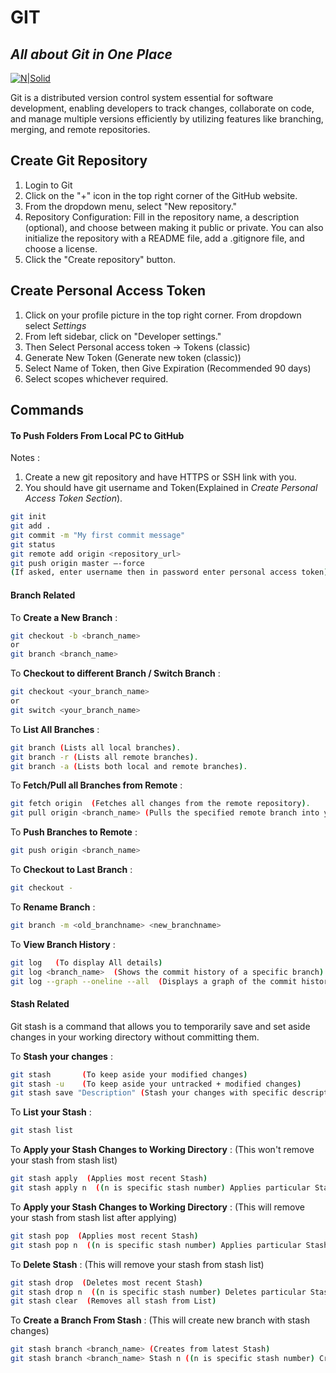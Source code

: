 # GIT
## _All about Git in One Place_

[![N|Solid](https://res.cloudinary.com/practicaldev/image/fetch/s---YzLIbj---/c_imagga_scale,f_auto,fl_progressive,h_420,q_auto,w_1000/https://dev-to-uploads.s3.amazonaws.com/i/ka0rfekqburijjrb9yoh.png)](https://github.com/bedhprasad29/git_notes)

Git is a distributed version control system essential for software development, enabling developers to track changes, collaborate on code, and manage multiple versions efficiently by utilizing features like branching, merging, and remote repositories.

## Create Git Repository
1) Login to Git
2) Click on the "+" icon in the top right corner of the GitHub website.
3) From the dropdown menu, select "New repository."
4) Repository Configuration:
Fill in the repository name, a description (optional), and choose between making it public or private.
You can also initialize the repository with a README file, add a .gitignore file, and choose a license.
5) Click the "Create repository" button.

## Create Personal Access Token
1) Click on your profile picture in the top right corner. From dropdown select _Settings_
2) From left sidebar, click on "Developer settings."
3) Then Select Personal access token -> Tokens (classic)
4) Generate New Token (Generate new token (classic))
5) Select Name of Token, then Give Expiration (Recommended 90 days)
6) Select scopes whichever required.

## Commands

#### To Push Folders From Local PC to GitHub
Notes : 
1) Create a new git repository and have HTTPS or SSH link with you.
2) You should have git username and Token(Explained in _Create Personal Access Token Section_).
```sh
git init 
git add .
git commit -m "My first commit message"
git status
git remote add origin <repository_url>
git push origin master –-force 
(If asked, enter username then in password enter personal access token)
```

#### Branch Related

To __Create a New Branch__ : 
```sh
git checkout -b <branch_name>
or
git branch <branch_name>
```

To __Checkout to different Branch / Switch Branch__ : 
```sh
git checkout <your_branch_name>
or
git switch <your_branch_name>
```

To __List All Branches__ : 
```sh
git branch (Lists all local branches).
git branch -r (Lists all remote branches).
git branch -a (Lists both local and remote branches).
```

To __Fetch/Pull all Branches from Remote__ : 
```sh
git fetch origin  (Fetches all changes from the remote repository).
git pull origin <branch_name> (Pulls the specified remote branch into your local branch).
```

To __Push Branches to Remote__ : 
```sh
git push origin <branch_name>
```

To __Checkout to Last Branch__ : 
```sh
git checkout -
```

To __Rename Branch__ : 
```sh
git branch -m <old_branchname> <new_branchname>
```

To __View Branch History__ : 
```sh
git log   (To display All details)
git log <branch_name>  (Shows the commit history of a specific branch).
git log --graph --oneline --all  (Displays a graph of the commit histories).
```

#### Stash Related
Git stash is a command that allows you to temporarily save and set aside changes in your working directory without committing them.

To __Stash your changes__ : 
```sh
git stash       (To keep aside your modified changes)
git stash -u    (To keep aside your untracked + modified changes)
git stash save "Description" (Stash your changes with specific description)
```

To __List your Stash__ : 
```sh
git stash list
```

To __Apply your Stash Changes to Working Directory__ : (This won't remove your stash from stash list)
```sh
git stash apply  (Applies most recent Stash)
git stash apply n  ((n is specific stash number) Applies particular Stash changes).
```

To __Apply your Stash Changes to Working Directory__ : (This will remove your stash from stash list after applying)
```sh
git stash pop  (Applies most recent Stash)
git stash pop n  ((n is specific stash number) Applies particular Stash changes).
```

To __Delete Stash__ : (This will remove your stash from stash list)
```sh
git stash drop  (Deletes most recent Stash)
git stash drop n  ((n is specific stash number) Deletes particular Stash).
git stash clear  (Removes all stash from List)
```

To __Create a Branch From Stash__ : (This will create new branch with stash changes)
```sh
git stash branch <branch_name> (Creates from latest Stash)
git stash branch <branch_name> Stash n ((n is specific stash number) Creates from mentioned Stash)
```